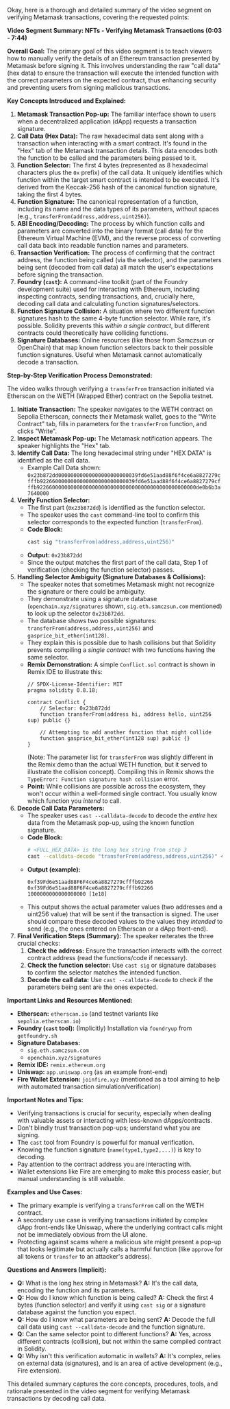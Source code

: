 Okay, here is a thorough and detailed summary of the video segment on verifying Metamask transactions, covering the requested points:

**Video Segment Summary: NFTs - Verifying Metamask Transactions (0:03 - 7:44)**

**Overall Goal:**
The primary goal of this video segment is to teach viewers how to manually verify the details of an Ethereum transaction presented by Metamask before signing it. This involves understanding the raw "call data" (hex data) to ensure the transaction will execute the intended function with the correct parameters on the expected contract, thus enhancing security and preventing users from signing malicious transactions.

**Key Concepts Introduced and Explained:**

1.  **Metamask Transaction Pop-up:** The familiar interface shown to users when a decentralized application (dApp) requests a transaction signature.
2.  **Call Data (Hex Data):** The raw hexadecimal data sent along with a transaction when interacting with a smart contract. It's found in the "Hex" tab of the Metamask transaction details. This data encodes both the function to be called and the parameters being passed to it.
3.  **Function Selector:** The first 4 bytes (represented as 8 hexadecimal characters plus the `0x` prefix) of the call data. It uniquely identifies which function within the target smart contract is intended to be executed. It's derived from the Keccak-256 hash of the canonical function signature, taking the first 4 bytes.
4.  **Function Signature:** The canonical representation of a function, including its name and the data types of its parameters, without spaces (e.g., `transferFrom(address,address,uint256)`).
5.  **ABI Encoding/Decoding:** The process by which function calls and parameters are converted into the binary format (call data) for the Ethereum Virtual Machine (EVM), and the reverse process of converting call data back into readable function names and parameters.
6.  **Transaction Verification:** The process of confirming that the contract address, the function being called (via the selector), and the parameters being sent (decoded from call data) all match the user's expectations before signing the transaction.
7.  **Foundry (`cast`):** A command-line toolkit (part of the Foundry development suite) used for interacting with Ethereum, including inspecting contracts, sending transactions, and, crucially here, decoding call data and calculating function signatures/selectors.
8.  **Function Signature Collision:** A situation where two different function signatures hash to the same 4-byte function selector. While rare, it's possible. Solidity prevents this *within a single contract*, but different contracts could theoretically have colliding functions.
9.  **Signature Databases:** Online resources (like those from Samczsun or OpenChain) that map known function selectors back to their possible function signatures. Useful when Metamask cannot automatically decode a transaction.

**Step-by-Step Verification Process Demonstrated:**

The video walks through verifying a `transferFrom` transaction initiated via Etherscan on the WETH (Wrapped Ether) contract on the Sepolia testnet.

1.  **Initiate Transaction:** The speaker navigates to the WETH contract on Sepolia Etherscan, connects their Metamask wallet, goes to the "Write Contract" tab, fills in parameters for the `transferFrom` function, and clicks "Write".
2.  **Inspect Metamask Pop-up:** The Metamask notification appears. The speaker highlights the "Hex" tab.
3.  **Identify Call Data:** The long hexadecimal string under "HEX DATA" is identified as the call data.
    *   Example Call Data shown: `0x23b872dd00000000000000000000000039fd6e51aad88f6f4ce6a8827279cfffb9226600000000000000000000000039fd6e51aad88f6f4ce6a8827279cfffb9226600000000000000000000000000000000000000000000000de0b6b3a7640000`
4.  **Verify Function Selector:**
    *   The first part (`0x23b872dd`) is identified as the function selector.
    *   The speaker uses the `cast` command-line tool to confirm this selector corresponds to the expected function (`transferFrom`).
    *   **Code Block:**
        ```bash
        cast sig "transferFrom(address,address,uint256)"
        ```
    *   **Output:** `0x23b872dd`
    *   Since the output matches the first part of the call data, Step 1 of verification (checking the function selector) passes.
5.  **Handling Selector Ambiguity (Signature Databases & Collisions):**
    *   The speaker notes that sometimes Metamask might not recognize the signature or there could be ambiguity.
    *   They demonstrate using a signature database (`openchain.xyz/signatures` shown, `sig.eth.samczsun.com` mentioned) to look up the selector `0x23b872dd`.
    *   The database shows two possible signatures: `transferFrom(address,address,uint256)` and `gasprice_bit_ether(int128)`.
    *   They explain this is possible due to hash collisions but that Solidity prevents compiling a *single contract* with two functions having the same selector.
    *   **Remix Demonstration:** A simple `Conflict.sol` contract is shown in Remix IDE to illustrate this:
        ```solidity
        // SPDX-License-Identifier: MIT
        pragma solidity 0.8.18;

        contract Conflict {
            // Selector: 0x23b872dd
            function transferFrom(address hi, address hello, uint256 sup) public {}

            // Attempting to add another function that might collide
            function gasprice_bit_ether(int128 sup) public {}
        }
        ```
        (Note: The parameter list for `transferFrom` was slightly different in the Remix demo than the actual WETH function, but it served to illustrate the collision concept). Compiling this in Remix shows the `TypeError: Function signature hash collision` error.
    *   **Point:** While collisions are possible across the ecosystem, they won't occur within a well-formed single contract. You usually know which function you *intend* to call.
6.  **Decode Call Data Parameters:**
    *   The speaker uses `cast --calldata-decode` to decode the *entire* hex data from the Metamask pop-up, using the known function signature.
    *   **Code Block:**
        ```bash
        # <FULL_HEX_DATA> is the long hex string from step 3
        cast --calldata-decode "transferFrom(address,address,uint256)" <FULL_HEX_DATA>
        ```
    *   **Output (example):**
        ```
        0xf39Fd6e51aad88F6F4ce6a8827279cfffb92266
        0xf39Fd6e51aad88F6F4ce6a8827279cfffb92266
        1000000000000000000 [1e18]
        ```
    *   This output shows the actual parameter values (two addresses and a uint256 value) that will be sent if the transaction is signed. The user should compare these decoded values to the values they *intended* to send (e.g., the ones entered on Etherscan or a dApp front-end).
7.  **Final Verification Steps (Summary):** The speaker reiterates the three crucial checks:
    1.  **Check the address:** Ensure the transaction interacts with the correct contract address (read the functions/code if necessary).
    2.  **Check the function selector:** Use `cast sig` or signature databases to confirm the selector matches the intended function.
    3.  **Decode the call data:** Use `cast --calldata-decode` to check if the parameters being sent are the ones expected.

**Important Links and Resources Mentioned:**

*   **Etherscan:** `etherscan.io` (and testnet variants like `sepolia.etherscan.io`)
*   **Foundry (`cast` tool):** (Implicitly) Installation via `foundryup` from `getfoundry.sh`
*   **Signature Databases:**
    *   `sig.eth.samczsun.com`
    *   `openchain.xyz/signatures`
*   **Remix IDE:** `remix.ethereum.org`
*   **Uniswap:** `app.uniswap.org` (as an example front-end)
*   **Fire Wallet Extension:** `joinfire.xyz` (mentioned as a tool aiming to help with automated transaction simulation/verification)

**Important Notes and Tips:**

*   Verifying transactions is crucial for security, especially when dealing with valuable assets or interacting with less-known dApps/contracts.
*   Don't blindly trust transaction pop-ups; understand what you are signing.
*   The `cast` tool from Foundry is powerful for manual verification.
*   Knowing the function signature (`name(type1,type2,...)`) is key to decoding.
*   Pay attention to the contract address you are interacting with.
*   Wallet extensions like Fire are emerging to make this process easier, but manual understanding is still valuable.

**Examples and Use Cases:**

*   The primary example is verifying a `transferFrom` call on the WETH contract.
*   A secondary use case is verifying transactions initiated by complex dApp front-ends like Uniswap, where the underlying contract calls might not be immediately obvious from the UI alone.
*   Protecting against scams where a malicious site might present a pop-up that looks legitimate but actually calls a harmful function (like `approve` for all tokens or `transfer` to an attacker's address).

**Questions and Answers (Implicit):**

*   **Q:** What is the long hex string in Metamask? **A:** It's the call data, encoding the function and its parameters.
*   **Q:** How do I know which function is being called? **A:** Check the first 4 bytes (function selector) and verify it using `cast sig` or a signature database against the function you expect.
*   **Q:** How do I know what parameters are being sent? **A:** Decode the full call data using `cast --calldata-decode` and the function signature.
*   **Q:** Can the same selector point to different functions? **A:** Yes, across different contracts (collision), but not within the same compiled contract in Solidity.
*   **Q:** Why isn't this verification automatic in wallets? **A:** It's complex, relies on external data (signatures), and is an area of active development (e.g., Fire extension).

This detailed summary captures the core concepts, procedures, tools, and rationale presented in the video segment for verifying Metamask transactions by decoding call data.